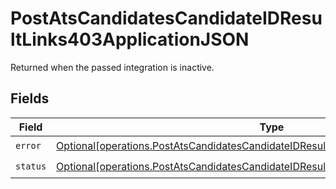 # PostAtsCandidatesCandidateIDResultLinks403ApplicationJSON

Returned when the passed integration is inactive.


## Fields

| Field                                                                                                                                                                                  | Type                                                                                                                                                                                   | Required                                                                                                                                                                               | Description                                                                                                                                                                            |
| -------------------------------------------------------------------------------------------------------------------------------------------------------------------------------------- | -------------------------------------------------------------------------------------------------------------------------------------------------------------------------------------- | -------------------------------------------------------------------------------------------------------------------------------------------------------------------------------------- | -------------------------------------------------------------------------------------------------------------------------------------------------------------------------------------- |
| `error`                                                                                                                                                                                | [Optional[operations.PostAtsCandidatesCandidateIDResultLinks403ApplicationJSONError]](undefined/models/operations/postatscandidatescandidateidresultlinks403applicationjsonerror.md)   | :heavy_check_mark:                                                                                                                                                                     | N/A                                                                                                                                                                                    |
| `status`                                                                                                                                                                               | [Optional[operations.PostAtsCandidatesCandidateIDResultLinks403ApplicationJSONStatus]](undefined/models/operations/postatscandidatescandidateidresultlinks403applicationjsonstatus.md) | :heavy_check_mark:                                                                                                                                                                     | N/A                                                                                                                                                                                    |